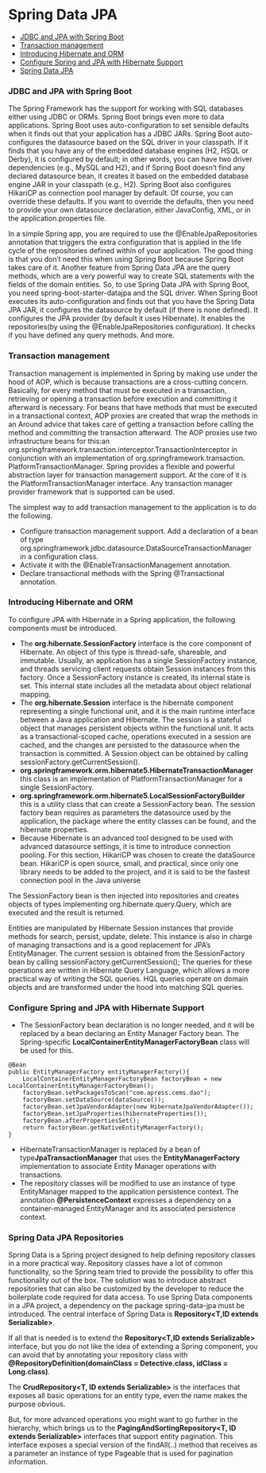 # Spring Data JPA

* [JDBC and JPA with Spring Boot](#jdbc-and-jpa-with-spring-boot)
* [Transaction management](#transaction-management)
* [Introducing Hibernate and ORM](#introducing-hibernate-and-orm)
* [Configure Spring and JPA with Hibernate Support](#configure-spring-and-jpa-with-hibernate-support)
* [Spring Data JPA](#spring-data-jpa-repositories)

### JDBC and JPA with Spring Boot
The Spring Framework has the support for working with SQL databases either using JDBC or ORMs. Spring Boot brings even more to data applications. Spring Boot uses auto-configuration to set sensible defaults when it finds out that your application has a JDBC JARs. Spring Boot auto-configures the datasource based on the SQL driver in your classpath. If it finds that you have any of the embedded database engines (H2, HSQL or Derby), it is configured by default; in other words, you can have two driver dependencies (e.g., MySQL and H2), and if Spring Boot doesn’t find any declared datasource bean, it creates it based on the embedded database engine JAR in your classpath (e.g., H2). Spring Boot also configures HikariCP as connection pool manager by default. Of course, you can override these defaults. If you want to override the defaults, then you need to provide your own datasource declaration, either JavaConfig, XML, or in the application.properties file.

In a simple Spring app, you are required to use the @EnableJpaRepositories annotation that triggers the extra configuration that is applied in the life cycle of the repositories defined within of your application. The good thing is that you don’t need this when using Spring Boot because Spring Boot takes care of it. Another feature from Spring Data JPA are the query methods, which are a very powerful way to create SQL statements with the fields of the domain entities. So, to use Spring Data JPA with Spring Boot, you need spring-boot-starter-datajpa and the SQL driver. When Spring Boot executes its auto-configuration and finds out that you have the Spring Data JPA JAR, it configures the datasource by default (if there is none defined). It configures the JPA provider (by default it uses Hibernate). It enables the repositories(by using the @EnableJpaRepositories configuration). It checks if you have defined any query methods. And more.

### Transaction management
Transaction management is implemented in Spring by making use under the hood of AOP, which is because transactions are a cross-cutting concern. Basically, for every method that must be executed in a transaction, retrieving or opening a transaction before execution and committing it afterward is necessary. For beans that have methods that must be executed in a transactional context, AOP proxies are created that wrap the methods in an Around advice that takes care of getting a transaction before calling the method and committing the transaction afterward. The AOP proxies use two infrastructure beans for this:an org.springframework.transaction.interceptor.TransactionInterceptor in conjunction with an implementation of org.springframework.transaction. PlatformTransactionManager. Spring provides a flexible and powerful abstraction layer for transaction management support. At the core of it is the PlatformTransactionManager interface. Any transaction manager provider framework that is supported can be used.

The simplest way to add transaction management to the application is to do the following.
* Configure transaction management support. Add a declaration of a bean of type org.springframework.jdbc.datasource.DataSourceTransactionManager in a configuration class.
* Activate it with the @EnableTransactionManagement annotation.
* Declare transactional methods with the Spring @Transactional annotation.

### Introducing Hibernate and ORM
To configure JPA with Hibernate in a Spring application, the following components must be introduced.
* The **org.hibernate.SessionFactory** interface is the core component of Hibernate. An object of this type is thread-safe, shareable, and immutable. Usually, an application has a single SessionFactory instance, and threads servicing client requests obtain Session instances from this factory. Once a SessionFactory instance is created, its internal state is set. This internal state includes all the metadata about object relational mapping.
* The **org.hibernate.Session** interface is the hibernate component representing a single functional unit, and it is the main runtime interface between a Java application and Hibernate. The session is a stateful object that manages persistent objects within the functional unit. It acts as a transactional-scoped cache, operations executed in a session are cached, and the changes are persisted to the datasource when the transaction is committed. A Session object can be obtained by calling sessionFactory.getCurrentSession().
* **org.springframework.orm.hibernate5.HibernateTransactionManager** this class is an implementation of PlatformTransactionManager for a single SessionFactory.
* **org.springframework.orm.hibernate5.LocalSessionFactoryBuilder** this is a utility class that can create a SessionFactory bean. The session factory bean requires as parameters the datasource used by the application, the package where the entity classes can be found, and the hibernate properties.
* Because Hibernate is an advanced tool designed to be used with advanced datasource settings, it is time to introduce connection pooling. For this section, HikariCP was chosen to create the dataSource bean. HikariCP is open source, small, and practical, since only one library needs to be added to the project, and it is said to be the fastest connection pool in the Java universe

The SessionFactory bean is then injected into repositories and creates objects of types implementing org.hibernate.query.Query<R>, which are executed and the result is returned.

Entities are manipulated by Hibernate Session instances that provide methods for search, persist, update, delete. This instance is also in charge of managing transactions and is a good replacement for JPA’s EntityManager. The current session is obtained from the SessionFactory bean by calling sessionFactory.getCurrentSession(); The queries for these operations are written in Hibernate Query Language, which allows a more practical way of writing the SQL queries. HQL queries operate on domain objects and are transformed under the hood into matching SQL queries.

### Configure Spring and JPA with Hibernate Support
* The SessionFactory bean declaration is no longer needed, and it will be replaced by a bean declaring an Entity Manager Factory bean. The Spring-specific **LocalContainerEntityManagerFactoryBean** class will be used for this.
```
@Bean
public EntityManagerFactory entityManagerFactory(){
    LocalContainerEntityManagerFactoryBean factoryBean = new LocalContainerEntityManagerFactoryBean();
    factoryBean.setPackagesToScan("com.apress.cems.dao");
    factoryBean.setDataSource(dataSource());
    factoryBean.setJpaVendorAdapter(new HibernateJpaVendorAdapter());
    factoryBean.setJpaProperties(hibernateProperties());
    factoryBean.afterPropertiesSet();
    return factoryBean.getNativeEntityManagerFactory();
}
```
* HibernateTransactionManager is replaced by a bean of type**JpaTransactionManager** that uses the **EntityManagerFactory** implementation to associate Entity Manager operations with transactions. 
* The repository classes will be modified to use an instance of type EntityManager mapped to the application persistence context. The annotation **@PersistenceContext** expresses a dependency on a container-managed EntityManager and its associated persistence context.

### Spring Data JPA Repositories
Spring Data is a Spring project designed to help defining repository classes in a more practical way. Repository classes have a lot of common functionality, so the Spring team tried to provide the possibility to offer this functionality out of the box. The solution was to introduce abstract repositories that can also be customized by the developer to reduce the boilerplate code required for data access. To use Spring Data components in a JPA project, a dependency on the package spring-data-jpa must be introduced. The central interface of Spring Data is **Repository<T,ID extends Serializable>**.

If all that is needed is to extend the **Repository<T,ID extends Serializable>** interface, but you do not like the idea of extending a Spring component, you can avoid that by annotating your repository class with **@RepositoryDefinition(domainClass = Detective.class, idClass = Long.class)**.

The **CrudRepository<T, ID extends Serializable>** is the interfaces that exposes all basic operations for an entity type, even the name makes the purpose obvious.

But, for more advanced operations you might want to go further in the hierarchy, which brings us to the **PagingAndSortingRepository<T, ID extends Serializable>** interfaces that support entity pagination. This interface exposes a special version of the findAll(..) method that receives as a parameter an instance of type Pageable that is used for pagination information.